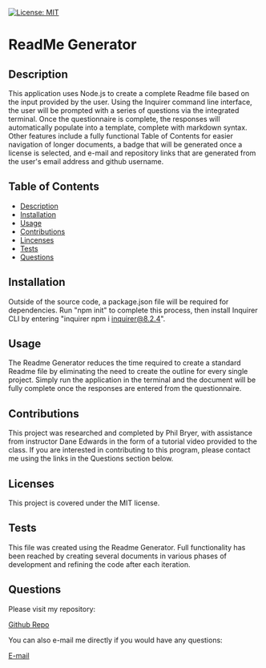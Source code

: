     
[![License: MIT](https://img.shields.io/badge/License-MIT-yellow.svg)](https://opensource.org/licenses/MIT)

# ReadMe Generator

## Description
This application uses Node.js to create a complete Readme file based on the input provided by the user. Using the Inquirer command line interface, the user will be prompted with a series of questions via the integrated terminal. Once the questionnaire is complete, the responses will automatically populate into a template, complete with markdown syntax. Other features include a fully functional Table of Contents for easier navigation of longer documents, a badge that will be generated once a license is selected, and e-mail and repository links that are generated from the user's email address and github username.

## Table of Contents
- [Description](#description)
- [Installation](#installation)
- [Usage](#usage)
- [Contributions](#contributions)
- [Lincenses](#licenses)
- [Tests](#tests)
- [Questions](#questions)
    
## Installation
Outside of the source code, a package.json file will be required for dependencies. Run "npm init" to complete this process, then install Inquirer CLI by entering "inquirer npm i inquirer@8.2.4".

## Usage
The Readme Generator reduces the time required to create a standard Readme file by eliminating the need to create the outline for every single project. Simply run the application in the terminal and the document will be fully complete once the responses are entered from the questionnaire.

## Contributions
This project was researched and completed by Phil Bryer, with assistance from instructor Dane Edwards in the form of a tutorial video provided to the class. If you are interested in contributing to this program, please contact me using the links in the Questions section below.

## Licenses
This project is covered under the MIT license.

## Tests
This file was created using the Readme Generator. Full functionality has been reached by creating several documents in various phases of development and refining the code after each iteration. 

## Questions
Please visit my repository:

[Github Repo](https://github.com/pb1983)

You can also e-mail me directly if you would have any questions:

[E-mail](mailto:phil.bryer@gmail.com)

 